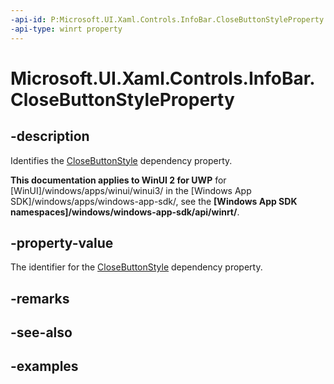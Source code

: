 ```yaml
---
-api-id: P:Microsoft.UI.Xaml.Controls.InfoBar.CloseButtonStyleProperty
-api-type: winrt property
---
```


# Microsoft.UI.Xaml.Controls.InfoBar.CloseButtonStyleProperty

<!--
public static Windows.UI.Xaml.DependencyProperty CloseButtonStyleProperty { get; }
-->


## -description
Identifies the [CloseButtonStyle](infobar_closebuttonstyle.md) dependency property.

**This documentation applies to WinUI 2 for UWP** for [WinUI]/windows/apps/winui/winui3/ in the [Windows App SDK]/windows/apps/windows-app-sdk/, see the **[Windows App SDK namespaces]/windows/windows-app-sdk/api/winrt/**.

## -property-value
The identifier for the [CloseButtonStyle](infobar_closebuttonstyle.md) dependency property.

## -remarks

## -see-also

## -examples


